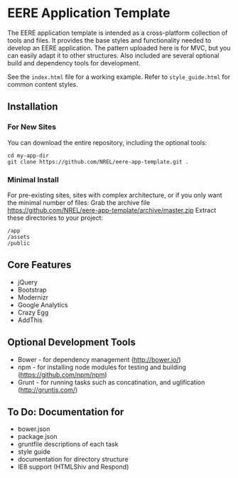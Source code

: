 # EERE Application Template
The EERE application template is intended as a cross-platform collection of tools and files. It provides the base styles and functionality needed to develop an EERE application. The pattern uploaded here is for MVC, but you can easily adapt it to other structures. Also included are several optional build and dependency tools for development.

See the ```index.html``` file for a working example. Refer to ```style_guide.html``` for common content styles.

## Installation

### For New Sites
You can download the entire repository, including the optional tools:
```shell
cd my-app-dir
git clone https://github.com/NREL/eere-app-template.git .
```

### Minimal Install
For pre-existing sites, sites with complex architecture, or if you only want the minimal number of files:
Grab the archive file https://github.com/NREL/eere-app-template/archive/master.zip
Extract these directories to your project:
```shell
/app
/assets
/public
```

## Core Features
* jQuery
* Bootstrap
* Modernizr
* Google Analytics
* Crazy Egg
* AddThis

## Optional Development Tools
* Bower - for dependency management (http://bower.io/)
* npm - for installing node modules for testing and building (https://github.com/npm/npm)
* Grunt - for running tasks such as concatination, and uglification (http://gruntjs.com/)



## To Do: Documentation for
* bower.json
* package.json
* gruntfile descriptions of each task
* style guide
* documentation for directory structure
* IE8 support (HTMLShiv and Respond)

